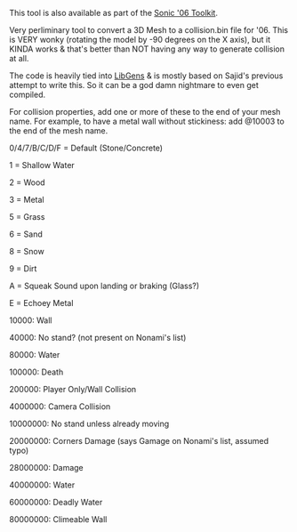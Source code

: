 This tool is also available as part of the [Sonic '06 Toolkit](https://github.com/HyperPolygon64/Sonic-06-Toolkit).

Very perliminary tool to convert a 3D Mesh to a collision.bin file for '06. This is VERY wonky (rotating the model by -90 degrees on the X axis), but it KINDA works & that's better than NOT having any way to generate collision at all.

The code is heavily tied into [LibGens](https://github.com/DarioSamo/libgens-sonicglvl) & is mostly based on Sajid's previous attempt to write this. So it can be a god damn nightmare to even get compiled.

For collision properties, add one or more of these to the end of your mesh name. For example, to have a metal wall without stickiness: add @10003 to the end of the mesh name.

0/4/7/B/C/D/F = Default (Stone/Concrete)

1 = Shallow Water

2 = Wood

3 = Metal

5 = Grass

6 = Sand

8 = Snow

9 = Dirt

A = Squeak Sound upon landing or braking (Glass?)

E = Echoey Metal

10000: Wall

40000: No stand? (not present on Nonami's list)

80000: Water

100000: Death

200000: Player Only/Wall Collision

4000000: Camera Collision

10000000: No stand unless already moving

20000000: Corners Damage (says Gamage on Nonami's list, assumed typo)

28000000: Damage

40000000: Water

60000000: Deadly Water

80000000: Climeable Wall
